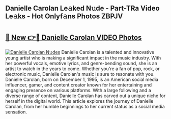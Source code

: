 ## Danielle Carolan Le𝚊ked N𝚞de - Part-TRa Video Le𝚊ks - Hot Onlyf𝚊ns Photos ZBPJV

# <h2><a href="http://ac12879.deff.icu/?id=Danielle+Carolan">🔗 New 👉🔴 Danielle Carolan VIDEO Photos</a></h2>

[![Danielle Carolan N𝚞des](https://i.imgur.com/rIISA9y.gif)](http://ac12879.deff.icu/?id=Danielle+Carolan)
Danielle Carolan is a talented and innovative young artist who is making a significant impact in the music industry. With her powerful vocals, emotive lyrics, and genre-bending sound, she is an artist to watch in the years to come. Whether you're a fan of pop, rock, or electronic music, Danielle Carolan's music is sure to resonate with you. Danielle Carolan, born on December 1, 1995, is an American social media influencer, gamer, and content creator known for her entertaining and engaging presence on various platforms. With a large following and a diverse range of content, Danielle Carolan has carved out a unique niche for herself in the digital world. This article explores the journey of Danielle Carolan, from her humble beginnings to her current status as a social media sensation.

